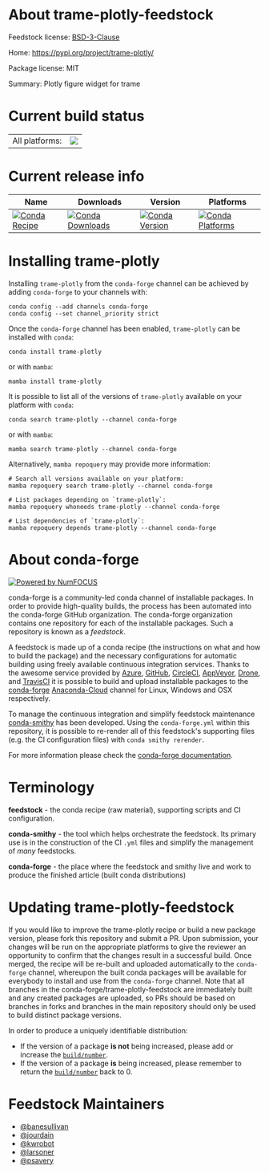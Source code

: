 About trame-plotly-feedstock
============================

Feedstock license: [BSD-3-Clause](https://github.com/conda-forge/trame-plotly-feedstock/blob/main/LICENSE.txt)

Home: https://pypi.org/project/trame-plotly/

Package license: MIT

Summary: Plotly figure widget for trame

Current build status
====================


<table><tr><td>All platforms:</td>
    <td>
      <a href="https://dev.azure.com/conda-forge/feedstock-builds/_build/latest?definitionId=18611&branchName=main">
        <img src="https://dev.azure.com/conda-forge/feedstock-builds/_apis/build/status/trame-plotly-feedstock?branchName=main">
      </a>
    </td>
  </tr>
</table>

Current release info
====================

| Name | Downloads | Version | Platforms |
| --- | --- | --- | --- |
| [![Conda Recipe](https://img.shields.io/badge/recipe-trame--plotly-green.svg)](https://anaconda.org/conda-forge/trame-plotly) | [![Conda Downloads](https://img.shields.io/conda/dn/conda-forge/trame-plotly.svg)](https://anaconda.org/conda-forge/trame-plotly) | [![Conda Version](https://img.shields.io/conda/vn/conda-forge/trame-plotly.svg)](https://anaconda.org/conda-forge/trame-plotly) | [![Conda Platforms](https://img.shields.io/conda/pn/conda-forge/trame-plotly.svg)](https://anaconda.org/conda-forge/trame-plotly) |

Installing trame-plotly
=======================

Installing `trame-plotly` from the `conda-forge` channel can be achieved by adding `conda-forge` to your channels with:

```
conda config --add channels conda-forge
conda config --set channel_priority strict
```

Once the `conda-forge` channel has been enabled, `trame-plotly` can be installed with `conda`:

```
conda install trame-plotly
```

or with `mamba`:

```
mamba install trame-plotly
```

It is possible to list all of the versions of `trame-plotly` available on your platform with `conda`:

```
conda search trame-plotly --channel conda-forge
```

or with `mamba`:

```
mamba search trame-plotly --channel conda-forge
```

Alternatively, `mamba repoquery` may provide more information:

```
# Search all versions available on your platform:
mamba repoquery search trame-plotly --channel conda-forge

# List packages depending on `trame-plotly`:
mamba repoquery whoneeds trame-plotly --channel conda-forge

# List dependencies of `trame-plotly`:
mamba repoquery depends trame-plotly --channel conda-forge
```


About conda-forge
=================

[![Powered by
NumFOCUS](https://img.shields.io/badge/powered%20by-NumFOCUS-orange.svg?style=flat&colorA=E1523D&colorB=007D8A)](https://numfocus.org)

conda-forge is a community-led conda channel of installable packages.
In order to provide high-quality builds, the process has been automated into the
conda-forge GitHub organization. The conda-forge organization contains one repository
for each of the installable packages. Such a repository is known as a *feedstock*.

A feedstock is made up of a conda recipe (the instructions on what and how to build
the package) and the necessary configurations for automatic building using freely
available continuous integration services. Thanks to the awesome service provided by
[Azure](https://azure.microsoft.com/en-us/services/devops/), [GitHub](https://github.com/),
[CircleCI](https://circleci.com/), [AppVeyor](https://www.appveyor.com/),
[Drone](https://cloud.drone.io/welcome), and [TravisCI](https://travis-ci.com/)
it is possible to build and upload installable packages to the
[conda-forge](https://anaconda.org/conda-forge) [Anaconda-Cloud](https://anaconda.org/)
channel for Linux, Windows and OSX respectively.

To manage the continuous integration and simplify feedstock maintenance
[conda-smithy](https://github.com/conda-forge/conda-smithy) has been developed.
Using the ``conda-forge.yml`` within this repository, it is possible to re-render all of
this feedstock's supporting files (e.g. the CI configuration files) with ``conda smithy rerender``.

For more information please check the [conda-forge documentation](https://conda-forge.org/docs/).

Terminology
===========

**feedstock** - the conda recipe (raw material), supporting scripts and CI configuration.

**conda-smithy** - the tool which helps orchestrate the feedstock.
                   Its primary use is in the construction of the CI ``.yml`` files
                   and simplify the management of *many* feedstocks.

**conda-forge** - the place where the feedstock and smithy live and work to
                  produce the finished article (built conda distributions)


Updating trame-plotly-feedstock
===============================

If you would like to improve the trame-plotly recipe or build a new
package version, please fork this repository and submit a PR. Upon submission,
your changes will be run on the appropriate platforms to give the reviewer an
opportunity to confirm that the changes result in a successful build. Once
merged, the recipe will be re-built and uploaded automatically to the
`conda-forge` channel, whereupon the built conda packages will be available for
everybody to install and use from the `conda-forge` channel.
Note that all branches in the conda-forge/trame-plotly-feedstock are
immediately built and any created packages are uploaded, so PRs should be based
on branches in forks and branches in the main repository should only be used to
build distinct package versions.

In order to produce a uniquely identifiable distribution:
 * If the version of a package **is not** being increased, please add or increase
   the [``build/number``](https://docs.conda.io/projects/conda-build/en/latest/resources/define-metadata.html#build-number-and-string).
 * If the version of a package **is** being increased, please remember to return
   the [``build/number``](https://docs.conda.io/projects/conda-build/en/latest/resources/define-metadata.html#build-number-and-string)
   back to 0.

Feedstock Maintainers
=====================

* [@banesullivan](https://github.com/banesullivan/)
* [@jourdain](https://github.com/jourdain/)
* [@kwrobot](https://github.com/kwrobot/)
* [@larsoner](https://github.com/larsoner/)
* [@psavery](https://github.com/psavery/)


